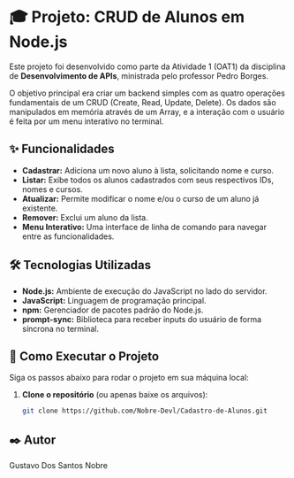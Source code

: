 # 🎓 Projeto: CRUD de Alunos em Node.js

Este projeto foi desenvolvido como parte da Atividade 1 (OAT1) da disciplina de **Desenvolvimento de APIs**, ministrada pelo professor Pedro Borges.

O objetivo principal era criar um backend simples com as quatro operações fundamentais de um CRUD (Create, Read, Update, Delete). Os dados são manipulados em memória através de um Array, e a interação com o usuário é feita por um menu interativo no terminal.

## ✨ Funcionalidades

- **Cadastrar:** Adiciona um novo aluno à lista, solicitando nome e curso.
- **Listar:** Exibe todos os alunos cadastrados com seus respectivos IDs, nomes e cursos.
- **Atualizar:** Permite modificar o nome e/ou o curso de um aluno já existente.
- **Remover:** Exclui um aluno da lista.
- **Menu Interativo:** Uma interface de linha de comando para navegar entre as funcionalidades.

## 🛠️ Tecnologias Utilizadas

- **Node.js:** Ambiente de execução do JavaScript no lado do servidor.
- **JavaScript:** Linguagem de programação principal.
- **npm:** Gerenciador de pacotes padrão do Node.js.
- **prompt-sync:** Biblioteca para receber inputs do usuário de forma síncrona no terminal.

## 🚀 Como Executar o Projeto

Siga os passos abaixo para rodar o projeto em sua máquina local:

1. **Clone o repositório** (ou apenas baixe os arquivos):
   ```bash
   git clone https://github.com/Nobre-Devl/Cadastro-de-Alunos.git
   
## ✒️ Autor

Gustavo Dos Santos Nobre
